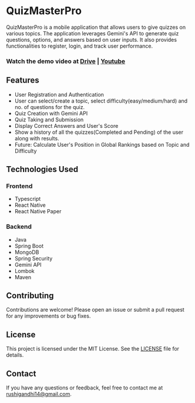 # QuizMasterPro

QuizMasterPro is a mobile application that allows users to give quizzes on various topics. The application leverages Gemini's API to generate quiz questions, options, and answers based on user inputs. It also provides functionalities to register, login, and track user performance.

### Watch the demo video at [Drive](https://drive.google.com/file/d/1OpAXqE7R1RS_IL_kVpWYWAppY9wgMkQE/view?usp=sharing) | [Youtube](https://youtu.be/5rxqHC4rcf4)

## Features

- User Registration and Authentication
- User can select/create a topic, select difficulty(easy/medium/hard) and no. of questions for the quiz.
- Quiz Creation with Gemini API
- Quiz Taking and Submission
- Display Correct Answers and User's Score
- Show a history of all the quizzes(Completed and Pending) of the user along with results.
- Future: Calculate User's Position in Global Rankings based on Topic and Difficulty

## Technologies Used

### Frontend
- Typescript
- React Native
- React Native Paper
  
### Backend
- Java
- Spring Boot
- MongoDB
- Spring Security
- Gemini API
- Lombok
- Maven

## Contributing

Contributions are welcome! Please open an issue or submit a pull request for any improvements or bug fixes.

## License

This project is licensed under the MIT License. See the [LICENSE](LICENSE) file for details.

## Contact

If you have any questions or feedback, feel free to contact me at rushigandhi14@gmail.com.

